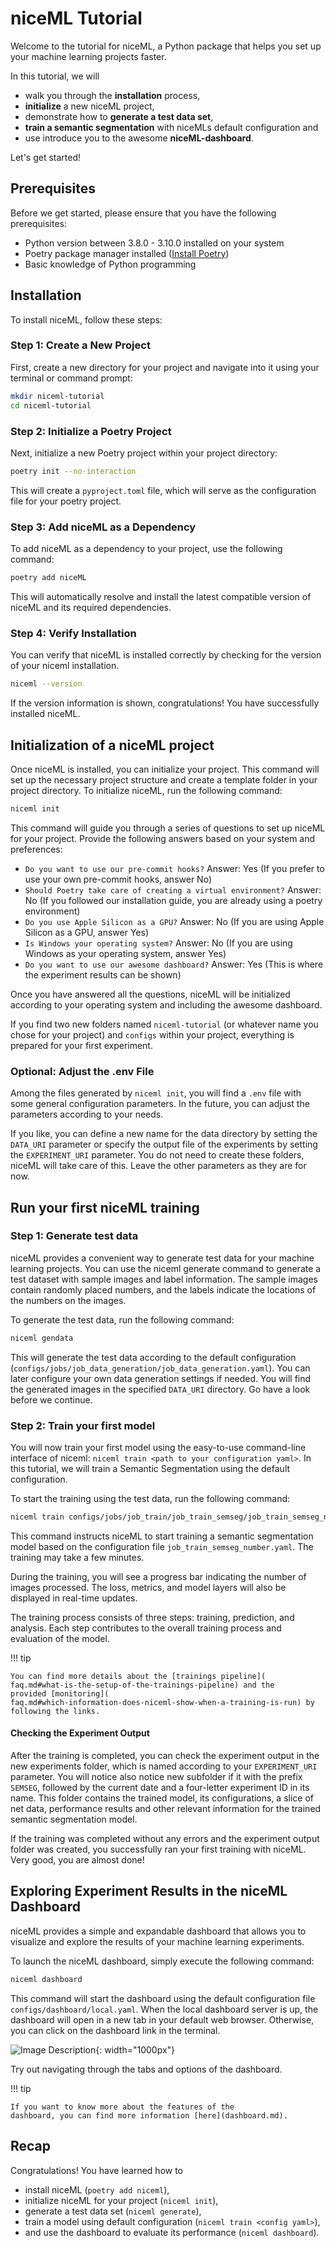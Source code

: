 # niceML Tutorial

Welcome to the tutorial for niceML, a Python package that helps you set
up your machine learning projects faster.

In this tutorial, we will 

- walk you through the **installation** process,
- **initialize** a new niceML project,
- demonstrate how to **generate a test data set**,
- **train a semantic segmentation** with niceMLs default configuration
and 
- use introduce you to the awesome **niceML-dashboard**.

Let's get started!

## Prerequisites

Before we get started, please ensure that you have the following
prerequisites:

- Python version between 3.8.0 - 3.10.0 installed on your system
- Poetry package manager installed ([Install Poetry](
https://python-poetry.org/docs/#installation))
- Basic knowledge of Python programming

## Installation

To install niceML, follow these steps:

### Step 1: Create a New Project

First, create a new directory for your project and navigate into it 
using your terminal or command prompt:

```bash
mkdir niceml-tutorial
cd niceml-tutorial
```

### Step 2: Initialize a Poetry Project

Next, initialize a new Poetry project within your project directory:

```bash
poetry init --no-interaction
```

This will create a `pyproject.toml` file, which will serve as the
configuration file for your poetry project.

### Step 3: Add niceML as a Dependency

To add niceML as a dependency to your project, use the following
command:

```bash
poetry add niceML
```

This will automatically resolve and install the latest compatible
version of niceML and its required dependencies.

### Step 4: Verify Installation

You can verify that niceML is installed correctly by checking for the
version of your niceml installation.

```bash
niceml --version
```

If the version information is shown, congratulations! You have
successfully installed niceML.

## Initialization of a niceML project

Once niceML is installed, you can initialize your project. This command
will set up the necessary project structure and create a template folder
in your project directory. To initialize niceML, run the following
command:

```bash
niceml init
```

This command will guide you through a series of questions to set up
niceML for your project. Provide the following answers based on your
system and preferences:

- `Do you want to use our pre-commit hooks?` Answer: Yes
  (If you prefer to use your own pre-commit hooks, answer No)
- `Should Poetry take care of creating a virtual environment?` Answer: 
  No (If you followed our installation guide, you are already using a
  poetry environment)
- `Do you use Apple Silicon as a GPU?` Answer: No (If you are using
  Apple Silicon as a GPU, answer Yes)
- `Is Windows your operating system?` Answer: No (If you are using
  Windows as your operating system, answer Yes)
- `Do you want to use our awesome dashboard?` Answer: Yes (This is where
  the experiment results can be shown)

Once you have answered all the questions, niceML will be initialized
according to your operating system and including the awesome dashboard.

If you find two new folders named `niceml-tutorial` (or whatever name
you chose for your project) and  `configs` within your project,
everything is prepared for your first experiment.

### Optional: Adjust the .env File

Among the files generated by `niceml init`, you will find a `.env` file
with some general configuration parameters. In the future, you can
adjust the parameters according to your needs.

If you like, you can define a new name for the data directory by setting
the `DATA_URI` parameter or specify the output file of the experiments
by setting the `EXPERIMENT_URI` parameter. You do not need to create
these folders, niceML will take care of this. Leave the other parameters
as they are for now.

## Run your first niceML training

### Step 1: Generate test data

niceML provides a convenient way to generate test data for your machine
learning projects. You can use the niceml generate command to generate a
test dataset with sample images and label information. The sample images
contain randomly placed numbers, and the labels indicate the locations
of the numbers on the images.

To generate the test data, run the following command:

```bash
niceml gendata
```

This will generate the test data according to the default configuration
(`configs/jobs/job_data_generation/job_data_generation.yaml`).
You can later configure your own data generation settings if needed.
You will find the generated images in the specified `DATA_URI`
directory. Go have a look before we continue.

### Step 2: Train your first model

You will now train your first model using the easy-to-use command-line
interface of niceml: `niceml train <path to your configuration yaml>`.
In this tutorial, we will train a Semantic Segmentation using the
default configuration.

To start the training using the test data, run the following command:

```bash
niceml train configs/jobs/job_train/job_train_semseg/job_train_semseg_number.yaml
```

This command instructs niceML to start training a semantic segmentation
model based on the configuration file `job_train_semseg_number.yaml`.
The training may take a few minutes.

During the training, you will see a progress bar indicating the number
of images processed. The loss, metrics, and model layers will also be
displayed in real-time updates.

The training process consists of three steps: training, prediction, and
analysis. Each step contributes to the overall training process and
evaluation of the model.

!!! tip

    You can find more details about the [trainings pipeline](
    faq.md#what-is-the-setup-of-the-trainings-pipeline) and the
    provided [monitoring](
    faq.md#which-information-does-niceml-show-when-a-training-is-run) by
    following the links.

#### Checking the Experiment Output

After the training is completed, you can check the experiment output in
the new experiments folder, which is named according to your
`EXPERIMENT_URI` parameter. You will notice also notice new subfolder
if it with the prefix `SEMSEG`, followed by the current date and a
four-letter experiment ID in its name. This folder contains the trained
model, its configurations, a slice of net data, performance results and
other relevant information for the trained semantic segmentation model.

If the training was completed without any errors and the experiment
output folder was created, you successfully ran your first training with
niceML. Very good, you are almost done!

## Exploring Experiment Results in the niceML Dashboard

niceML provides a simple and expandable dashboard that allows you to
visualize and explore the results of your machine learning experiments.

To launch the niceML dashboard, simply execute the following command:

```bash
niceml dashboard
```

This command will start the dashboard using the default configuration
file `configs/dashboard/local.yaml`. When the local dashboard server is
up, the dashboard will open in a new tab in your default web browser.
Otherwise, you can click on the dashboard link in the terminal.

![Image Description](dashboard.png){: width="1000px"}

Try out navigating through the tabs and options of the dashboard. 

!!! tip

    If you want to know more about the features of the
    dashboard, you can find more information [here](dashboard.md).

## Recap

Congratulations! You have learned how to 

- install niceML (`poetry add niceml`),
- initialize niceML for your project (`niceml init`),
- generate a test data set (`niceml generate`),
- train a model using default configuration (`niceml train <config
yaml>`),
- and use the dashboard to evaluate its performance (`niceml
dashboard`).

